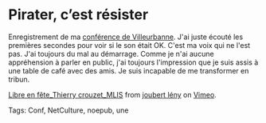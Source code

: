 # Pirater, c&#8217;est résister

Enregistrement de ma [conférence de Villeurbanne](http://blog.tcrouzet.com/2011/03/07/le-libre-et-la-liberte/). J'ai juste écouté les premières secondes pour voir si le son était OK. C'est ma voix qui ne l'est pas. J'ai toujours du mal au démarrage. Comme je n'ai aucune appréhension à parler en public, j'ai toujours l'impression que je suis assis à une table de café avec des amis. Je suis incapable de me transformer en tribun.

[Libre en fête\_Thierry crouzet\_MLIS](https://vimeo.com/21522582) from [joubert lény](https://vimeo.com/user1662772) on [Vimeo](https://vimeo.com).

Tags: Conf, NetCulture, noepub, une